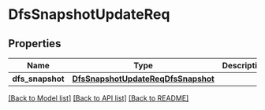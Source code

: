 # DfsSnapshotUpdateReq

## Properties
Name | Type | Description | Notes
------------ | ------------- | ------------- | -------------
**dfs_snapshot** | [**DfsSnapshotUpdateReqDfsSnapshot**](DfsSnapshotUpdateReqDfsSnapshot.md) |  | 

[[Back to Model list]](../README.md#documentation-for-models) [[Back to API list]](../README.md#documentation-for-api-endpoints) [[Back to README]](../README.md)


